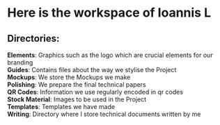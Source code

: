 # Here is the workspace of Ioannis L


## Directories:

**Elements**: Graphics such as the logo which are crucial elements for our branding  
**Guides**: Contains files about the way we stylise the Project  
**Mockups**: We store the Mockups we make  
**Polishing**: We prepare the final technical papers  
**QR Codes**: Information we use regularly encoded in qr codes  
**Stock Material**: Images to be used in the Project  
**Templates**: Templates we have made  
**Writing**: Directory where I store technical documents written by me  
